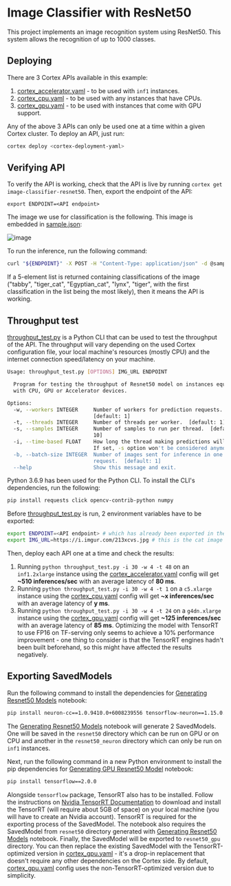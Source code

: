 # Image Classifier with ResNet50

This project implements an image recognition system using ResNet50. This system allows the recognition of up to 1000 classes.

## Deploying

There are 3 Cortex APIs available in this example:

1. [cortex_accelerator.yaml](cortex_accelerator.yaml) - to be used with `inf1` instances.
1. [cortex_cpu.yaml](cortex_cpu.yaml) - to be used with any instances that have CPUs.
1. [cortex_gpu.yaml](cortex_gpu.yaml) - to be used with instances that come with GPU support.

Any of the above 3 APIs can only be used one at a time within a given Cortex cluster. To deploy an API, just run:
```bash
cortex deploy <cortex-deployment-yaml>
```

## Verifying API

To verify the API is working, check that the API is live by running `cortex get image-classifier-resnet50`. Then, export the endpoint of the API:
```
export ENDPOINT=<API endpoint>
```

The image we use for classification is the following. This image is embedded in [sample.json](sample.json):

![image](https://i.imgur.com/213xcvs.jpg)

To run the inference, run the following command:
```bash
curl "${ENDPOINT}" -X POST -H "Content-Type: application/json" -d @sample.json
```

If a 5-element list is returned containing classifications of the image ("tabby", "tiger_cat", "Egyptian_cat", "lynx", "tiger", with the first classification in the list being the most likely), then it means the API is working.

## Throughput test

[throughput_test.py](throughput_test.py) is a Python CLI that can be used to test the throughput of the API. The throughput will vary depending on the used Cortex configuration file, your local machine's resources (mostly CPU) and the internet connection speed/latency on your machine.
```bash
Usage: throughput_test.py [OPTIONS] IMG_URL ENDPOINT

  Program for testing the throughput of Resnet50 model on instances equipped
  with CPU, GPU or Accelerator devices.

Options:
  -w, --workers INTEGER     Number of workers for prediction requests.
                            [default: 1]
  -t, --threads INTEGER     Number of threads per worker.  [default: 1]
  -s, --samples INTEGER     Number of samples to run per thread.  [default:
                            10]
  -i, --time-based FLOAT    How long the thread making predictions will run for in seconds.
                            If set, -s option won't be considered anymore.
  -b, --batch-size INTEGER  Number of images sent for inference in one
                            request.  [default: 1]
  --help                    Show this message and exit.
```

Python 3.6.9 has been used for the Python CLI. To install the CLI's dependencies, run the following:
```bash
pip install requests click opencv-contrib-python numpy
```

Before [throughput_test.py](throughput_test.py) is run, 2 environment variables have to be exported:
```bash
export ENDPOINT=<API endpoint> # which has already been exported in the previous step
export IMG_URL=https://i.imgur.com/213xcvs.jpg # this is the cat image shown in the previous step
```

Then, deploy each API one at a time and check the results:

1. Running `python throughput_test.py -i 30 -w 4 -t 48` on an `inf1.2xlarge` instance using the [cortex_accelerator.yaml](cortex_accelerator.yaml) config will get **~510 inferences/sec** with an average latency of **80 ms**.
1. Running `python throughput_test.py -i 30 -w 4 -t 1` on a `c5.xlarge` instance using the [cortex_cpu.yaml](cortex_cpu.yaml) config will get **~x inferences/sec** with an average latency of **y ms**.
1. Running `python throughput_test.py -i 30 -w 4 -t 24` on a `g4dn.xlarge` instance using the [cortex_gpu.yaml](cortex_gpu.yaml) config will get **~125 inferences/sec** with an average latency of **85 ms**. Optimizing the model with TensorRT to use FP16 on TF-serving only seems to achieve a 10% performance improvement - one thing to consider is that the TensorRT engines hadn't been built beforehand, so this might have affected the results negatively.

## Exporting SavedModels

Run the following command to install the dependencies for [Generating Resnet50 Models](Generating%20Resnet50%20Models.ipynb) notebook:
```bash
pip install neuron-cc==1.0.9410.0+6008239556 tensorflow-neuron==1.15.0.1.0.1333.0 
```

The [Generating Resnet50 Models](Generating%20Resnet50%20Models.ipynb) notebook will generate 2 SavedModels. One will be saved in the `resnet50` directory which can be run on GPU or on CPU and another in the `resnet50_neuron` directory which can only be run on `inf1` instances.

Next, run the following command in a new Python environment to install the pip dependencies for [Generating GPU Resnet50 Model](Generating%20GPU%20Resnet50%20Model.ipynb) notebook:
```bash
pip install tensorflow==2.0.0
```
Alongside `tensorflow` package, TensorRT also has to be installed. Follow the instructions on [Nvidia TensorRT Documentation](https://docs.nvidia.com/deeplearning/tensorrt/install-guide/index.html#installing-debian) to download and install the TensorRT (will require about 5GB of space) on your local machine (you will have to create an Nvidia account). TensorRT is required for the exporting process of the SavedModel. The notebook also requires the SavedModel from `resnet50` directory generated with [Generating Resnet50 Models](Generating%20Resnet50%20Models.ipynb) notebook. Finally, the SavedModel will be exported to `resnet50_gpu` directory. You can then replace the existing SavedModel with the TensorRT-optimized version in [cortex_gpu.yaml](cortex_gpu.yaml) - it's a drop-in replacement that doesn't require any other dependencies on the Cortex side. By default, [cortex_gpu.yaml](cortex_gpu.yaml) config uses the non-TensorRT-optimized version due to simplicity.